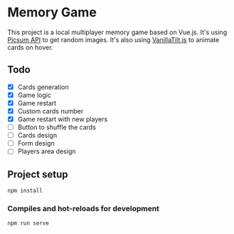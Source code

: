 # Memory Game

This project is a local multiplayer memory game based on Vue.js.
It's using [Picsum API](https://picsum.photos/) to get random images.
It's also using [VanillaTilt.js](https://github.com/micku7zu/vanilla-tilt.js) to animate cards on hover.

## Todo
- [x] Cards generation
- [x] Game logic
- [x] Game restart
- [X] Custom cards number
- [X] Game restart with new players
- [ ] Button to shuffle the cards
- [ ] Cards design
- [ ] Form design
- [ ] Players area design

## Project setup
```
npm install
```

### Compiles and hot-reloads for development
```
npm run serve
```